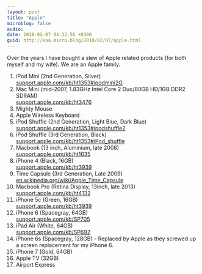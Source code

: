 ```yaml
---
layout: post
title: "Apple"
microblog: false
audio: 
date: 2018-02-07 04:32:56 +0300
guid: http://kaa.micro.blog/2018/02/07/apple.html
---
```

Over the years I have bought a slew of Apple related products (for both myself and my wife). We are an Apple family.

1. iPod Mini (2nd Generation, Silver)  
[support.apple.com/kb/ht1353#ipodmini2G](http://support.apple.com/kb/ht1353#ipodmini2G)
2. Mac Mini (mid-2007, 1.83GHz Intel Core 2 Duo/80GB HD/1GB DDR2 SDRAM)  
[support.apple.com/kb/ht3476](http://support.apple.com/kb/ht3476)
3. Mighty Mouse
4. Apple Wireless Keyboard
5. iPod Shuffle (2nd Generation, Light Blue, Dark Blue)  
[support.apple.com/kb/ht1353#ipodshuffle2](http://support.apple.com/kb/ht1353#ipodshuffle2)
6. iPod Shuffle (3rd Generation, Black)  
[support.apple.com/kb/ht1353#iPod_shuffle](http://support.apple.com/kb/ht1353#iPod_shuffle)
7. Macbook (13 inch, Aluminium, late 2008)  
[support.apple.com/kb/ht1635](http://support.apple.com/kb/ht1635)
8. iPhone 4 (Black, 16GB)  
[support.apple.com/kb/ht3939](http:/support.apple.com/kb/ht3939/)
9. Time Capsule (3rd Generation, Late 2009)  
[en.wikipedia.org/wiki/Apple_Time_Capsule](http://en.wikipedia.org/wiki/Apple_Time_Capsule)
10. Macbook Pro (Retina Display, 13inch, late 2013)  
[support.apple.com/kb/ht4132](http://support.apple.com/kb/ht4132)
11. iPhone 5c (Green, 16GB)  
[support.apple.com/kb/ht3939](http://support.apple.com/kb/ht3939)
12. iPhone 6 (Spacegray, 64GB)  
[support.apple.com/kb/SP705](http://support.apple.com/kb/SP705)
13. iPad Air (White, 64GB)  
[support.apple.com/kb/SP692](http://support.apple.com/kb/SP692)
14. iPhone 6s (Spacegray, 128GB) - Replaced by Apple as they screwed up a screen replacement for my iPhone 6.
15. iPhone 7 (Gold, 64GB)
16. Apple TV (32GB)
17. Airport Express

